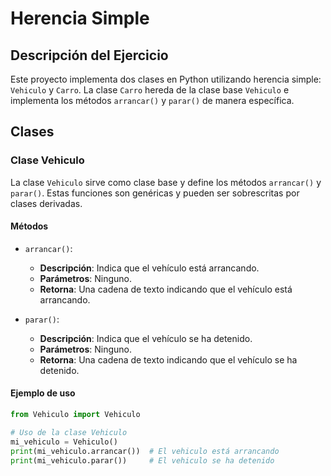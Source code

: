 # Herencia Simple

## Descripción del Ejercicio

Este proyecto implementa dos clases en Python utilizando herencia simple: `Vehiculo` y `Carro`. La clase `Carro` hereda de la clase base `Vehiculo` e implementa los métodos `arrancar()` y `parar()` de manera específica.

## Clases

### Clase Vehiculo

La clase `Vehiculo` sirve como clase base y define los métodos `arrancar()` y `parar()`. Estas funciones son genéricas y pueden ser sobrescritas por clases derivadas.

#### Métodos

- `arrancar()`: 
  - **Descripción**: Indica que el vehículo está arrancando.
  - **Parámetros**: Ninguno.
  - **Retorna**: Una cadena de texto indicando que el vehículo está arrancando.

- `parar()`:
  - **Descripción**: Indica que el vehículo se ha detenido.
  - **Parámetros**: Ninguno.
  - **Retorna**: Una cadena de texto indicando que el vehículo se ha detenido.

#### Ejemplo de uso

```python
from Vehiculo import Vehiculo

# Uso de la clase Vehiculo
mi_vehiculo = Vehiculo()
print(mi_vehiculo.arrancar())  # El vehiculo está arrancando
print(mi_vehiculo.parar())     # El vehiculo se ha detenido

